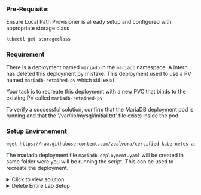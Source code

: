 ### Pre-Requisite:

Ensure Local Path Provisioner is already setup and configured with appropriate storage class
```sh
kubectl get storageclass
```
### Requirement 

There is a deployment named `mariadb` in the `mariadb` namespace. A intern has deleted this deployment by mistake. This deployment used to use a PV named `mariadb-retained-pv` which still exist.

Your task is to recreate this deployment with a new PVC that binds to the existing PV called `mariadb-retained-pv`

To verify a successful solution, confirm that the MariaDB deployment pod is running and that the '/var/lib/mysql/initial.txt' file exists inside the pod.

### Setup Environement
```sh
wget https://raw.githubusercontent.com/zealvora/certified-kubernetes-administrator/refs/heads/master/Domain%208%20-%20Troubleshooting/script-mariadb.sh
```

The mariadb deployment file `mariadb-deployment.yaml` will be created in same folder were you will be running the script. This can be used to recreate the deployment.

<details>
  <summary>Click to view solution</summary>

### Solution

#### Step 1 - Remove the Claim from Existing PVC
```sh
kubectl edit pv mariadb-retained-pv
```
Remove the following lines and save it
```sh
  claimRef:
    apiVersion: v1
    kind: PersistentVolumeClaim
    name: mariadb
    namespace: mariadb
    resourceVersion: "2485466"
    uid: 251c8a23-a843-42ff-a536-4a0fa0e9851e
```
Verify if the claim has been removed.
```sh
kubectl get pv
```
#### Step 2 - Create PVC to Bind to Existing PV
```sh
nano pvc.yaml
```
```sh
apiVersion: v1
kind: PersistentVolumeClaim
metadata:
  name: mariadb
  namespace: mariadb
spec:
  accessModes:
    - ReadWriteOnce
  resources:
    requests:
      storage: 250Mi
  storageClassName: local-path
  volumeName: mariadb-retained-pv
```
```sh
kubectl create -f pvc.yaml
```
```sh
kubectl get pvc -n mariadb
```

#### Step 3 - Recreate the Deployment
```sh
kubectl create -f mariadb-deployment.yaml
```

#### Step 4 - Verification
```sh
kubectl get pods -n mariadb

kubectl exec -it <mariadb-pod-name> -n mariadb -- sh
```

Verify if the initial.txt file exists as stated in the requirement
```sh
ls -l /var/lib/mysql
```
</details>


<details>
  <summary>Delete Entire Lab Setup</summary>

```sh
kubectl delete namespace mariadb
kubectl delete pv mariadb-retained-pv
sudo rm -rf /opt/local-path-provisioner/mariadb
rm -f mariadb-deployment.yaml
```
</details>

